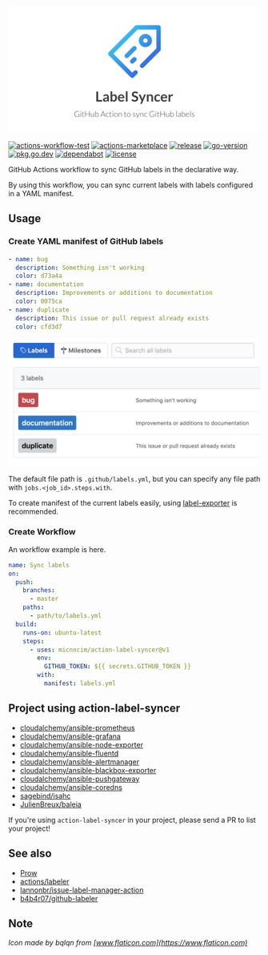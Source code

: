 ![logo](docs/assets/logo.png)

[![actions-workflow-test][actions-workflow-test-badge]][actions-workflow-test]
[![actions-marketplace][actions-marketplace-badge]][actions-marketplace]
[![release][release-badge]][release]
[![go-version][go-version-badge]][go-version]
[![pkg.go.dev][pkg.go.dev-badge]][pkg.go.dev]
[![dependabot][dependabot-badge]][dependabot]
[![license][license-badge]][license]

GitHub Actions workflow to sync GitHub labels in the declarative way.

By using this workflow, you can sync current labels with labels configured in a YAML manifest.

## Usage

### Create YAML manifest of GitHub labels

```yaml
- name: bug
  description: Something isn't working
  color: d73a4a
- name: documentation
  description: Improvements or additions to documentation
  color: 0075ca
- name: duplicate
  description: This issue or pull request already exists
  color: cfd3d7
```

![](docs/assets/screenshot.png)

The default file path is `.github/labels.yml`, but you can specify any file path with `jobs.<job_id>.steps.with`.

To create manifest of the current labels easily, using [label-exporter](https://github.com/micnncim/label-exporter) is recommended.

### Create Workflow

An workflow example is here.

```yaml
name: Sync labels
on:
  push:
    branches:
      - master
    paths:
      - path/to/labels.yml
  build:
    runs-on: ubuntu-latest
    steps:
      - uses: micnncim/action-label-syncer@v1
        env:
          GITHUB_TOKEN: ${{ secrets.GITHUB_TOKEN }}
        with:
          manifest: labels.yml
```

## Project using action-label-syncer

- [cloudalchemy/ansible-prometheus](https://github.com/cloudalchemy/ansible-prometheus)
- [cloudalchemy/ansible-grafana](https://github.com/cloudalchemy/ansible-grafana)
- [cloudalchemy/ansible-node-exporter](https://github.com/cloudalchemy/ansible-node-exporter)
- [cloudalchemy/ansible-fluentd](https://github.com/cloudalchemy/ansible-fluentd)
- [cloudalchemy/ansible-alertmanager](https://github.com/cloudalchemy/ansible-alertmanager)
- [cloudalchemy/ansible-blackbox-exporter](https://github.com/cloudalchemy/ansible-blackbox-exporter)
- [cloudalchemy/ansible-pushgateway](https://github.com/cloudalchemy/ansible-pushgateway)
- [cloudalchemy/ansible-coredns](https://github.com/cloudalchemy/ansible-coredns)
- [sagebind/isahc](https://github.com/sagebind/isahc)
- [JulienBreux/baleia](https://github.com/JulienBreux/baleia)

If you're using `action-label-syncer` in your project, please send a PR to list your project!

## See also

- [Prow](https://github.com/kubernetes/test-infra/tree/master/prow)
- [actions/labeler](https://github.com/actions/labeler)
- [lannonbr/issue-label-manager-action](https://github.com/lannonbr/issue-label-manager-action)
- [b4b4r07/github-labeler](https://github.com/b4b4r07/github-labeler)

## Note

*Icon made by bqlqn from [www.flaticon.com](https://www.flaticon.com)*

<!-- badge links -->

[actions-workflow-test]: https://github.com/micnncim/action-label-syncer/actions?query=workflow%3ACI
[actions-marketplace]: https://github.com/marketplace/actions/label-syncer
[release]: https://github.com/micnncim/action-label-syncer/releases
[go-version]: go.mod
[pkg.go.dev]: https://pkg.go.dev/github.com/micnncim/action-label-syncer
[dependabot]: https://github.com/micnncim/action-label-syncer/pulls?q=is:pr%20author:app/dependabot-preview
[license]: LICENSE

[actions-workflow-test-badge]: https://img.shields.io/github/workflow/status/micnncim/action-label-syncer/CI?label=CI&style=for-the-badge&logo=github
[actions-marketplace-badge]: https://img.shields.io/badge/marketplace-label%20syncer-blue?style=for-the-badge&logo=github
[release-badge]: https://img.shields.io/github/v/release/micnncim/action-label-syncer?style=for-the-badge&logo=github
[go-version-badge]: https://img.shields.io/github/go-mod/go-version/micnncim/action-label-syncer?logo=go&style=for-the-badge
[pkg.go.dev-badge]: https://img.shields.io/badge/pkg.go.dev-reference-blue?style=for-the-badge&logo=go
[dependabot-badge]: https://img.shields.io/badge/dependabot-enabled-blue?style=for-the-badge&logo=dependabot
[license-badge]: https://img.shields.io/github/license/micnncim/action-label-syncer?style=for-the-badge
